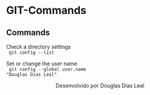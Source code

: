 # GIT-Commands

## Commands

Check a directory settings
<br>
<code>
    git config --list
</code>
<br>

Set or change the user name
<br>
<code>
    git config --global user.name "Douglas Dias Leal"
</code>
<br>



<p align="center">Desenvolvido por Douglas Dias Leal</p>
